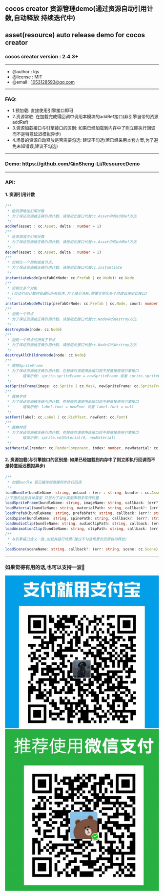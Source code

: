 ## cocos creator 资源管理demo(通过资源自动引用计数,自动释放 持续迭代中)
## asset(resource) auto release demo for cocos creator
### cocos creator version : 2.4.3+
--- 
- @author : lqs
- @license : MIT
- @email : 1053128593@qq.com

---  
### FAQ:
- 1.预加载: 直接使用引擎接口即可
- 2.资源常驻: 在加载完成得回调中调用本模块的addRef接口(非引擎自带的资源addRef)
- 3.资源加载接口与引擎接口的区别: 如果已经加载到内存中了则立即执行回调而不是特意延迟模拟异步)
- 4.场景的资源自动释放是否需要勾选: 建议不勾选(若已经采用本套方案,为了避免未知错误,建议不勾选)
---
### Demo: https://github.com/QinSheng-Li/ResourceDemo
---
### API:
#### 1. 资源引用计数
``` typescript
/** 
 * 给资源增加引用计数
 * 为了保证资源被正确引用计数，请使用此接口代替cc.Asset中的addRef方法
 */
addRef(asset : cc.Asset, delta : number = 1) 
/** 
 * 给资源减少引用计数
 * 为了保证资源被正确引用计数，请使用此接口代替cc.Asset中的addRef方法 
 */
decRef(asset : cc.Asset, delta : number = 1) 
/** 
 * 实例化一个预制或者节点,
 * 为了保证资源被正确引用计数，请使用此接口代替cc.instantiate 
 */
instantiateNode(prefabOrNode: cc.Prefab | cc.Node): cc.Node
/** 
 * 实例化多个对象
 * (自动引用计数时会遍历所有组件,为了减少消耗,需要实例化多个时建议使用此接口) 
 */
instantiateNodeMultip(prefabOrNode: cc.Prefab | cc.Node, count: number = 1): cc.Node[]
/**
 * 销毁一个节点
 * 为了保证资源被正确引用计数，请使用此接口代替cc.Node中的destroy方法
 */
destroyNode(node: cc.Node)
/**
 * 销毁一个节点的所有子节点
 * 为了保证资源被正确引用计数，请使用此接口代替cc.Node中的destroy方法
 */
destroyAllChildrenNode(node: cc.Node)
/** 
 * 替换SpriteFrame 
 * 为了保证资源被正确引用计数，在替换时请使用此接口而不是直接使用引擎接口 
 *      错误示例: sprite.spriteFrame = newSpriteFrame 或者 sprite.spriteFrame = null
 */
setSpriteFrame(image: cc.Sprite | cc.Mask, newSpriteFrame: cc.SpriteFrame)
/** 
 * 替换字体
 * 为了保证资源被正确引用计数，在替换时请使用此接口而不是直接使用引擎接口 
 *      错误示例: label.font = newFont 或者 label.font = null
 */
setFont(label: cc.Label | cc.RichText, newFont: cc.Font)
/** 
 * 替换材质
 * 为了保证资源被正确引用计数，在替换时请使用此接口而不是直接使用引擎接口 
 *      错误示例: sprite.setMaterial(0, newMaterial)
 */
setMaterial(render: cc.RenderComponent, index: number, newMaterial: cc.Material) 
```
#### 2. 资源加载(与引擎接口的区别是: 如果已经加载到内存中了则立即执行回调而不是特意延迟模拟异步)
``` typescript
/**
 * 加载bundle 若已缓存则直接同步执行回调
 */
loadBundle(bundleName: string, onLoad : (err : string, bundle : cc.AssetManager.Bundle))
//下面的这些具体类型 只是为了减少类型声明手写代码量
loadSpriteFrame(bundleName: string, imageName: string, callback: (err?: string, spriteFrame?: cc.SpriteFrame) => void)
loadMaterial(bundleName: string, materialPath: string, callback?: (err?: string, material?: cc.Material) => void) 
loadPrefab(bundleName: string, prefabPath: string, callback: (err?: string, prefab?: cc.Prefab) => void) 
loadSpine(bundleName: string, spinePath: string, callback?: (err?: string, spine?: sp.SkeletonData) => void)
loadAudioClip(bundleName: string, audioClipPath: string, callback: (err: string, clip: cc.AudioClip) => void) 
loadAnimationClip(bundleName: string, clipPath: string, callback: (err: string, clip: cc.AnimationClip) => void) 
/**
 * 与引擎接口含义一致,加载并运行场景(建议不勾选场景的资源自动释放)
 */
loadScene(sceneName: string, callback?: (err: string, scene: cc.Scene) => void)
```
---
### 如果觉得有用的话,也可以支持一波:pray:
![img](https://raw.githubusercontent.com/QinSheng-Li/qsbundle/master/images/alipay.jpg)
![img](https://raw.githubusercontent.com/QinSheng-Li/qsbundle/master/images/wechatpay.jpg)